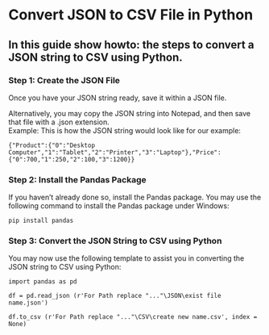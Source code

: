 # Convert JSON to CSV File in Python
<h2>In this guide show howto: the steps to convert a JSON string to CSV using Python.</h2>
<h3>Step 1: Create the JSON File</h3>
<p>Once you have your JSON string ready, save it within a JSON file.</p>
<p>Alternatively, you may copy the JSON string into Notepad, and then save that file with a .json extension.<br />
Example: This is how the JSON string would look like for our example:</p>
<p><code>{"Product":{"0":"Desktop Computer","1":"Tablet","2":"Printer","3":"Laptop"},"Price":{"0":700,"1":250,"2":100,"3":1200}}</code></p>
<h3>Step 2: Install the Pandas Package</h3>
<p>If you haven’t already done so, install the Pandas package. You may use the following command to install the Pandas package under Windows:</p>
<p><code>pip install pandas</code></p>
<h3>Step 3: Convert the JSON String to CSV using Python</h3>
<p>You may now use the following template to assist you in converting the JSON string to CSV using Python:</p>
<p><code>import pandas as pd<br />
df = pd.read_json (r'For Path replace "..."\JSON\exist file name.json')<br />
df.to_csv (r'For Path replace "..."\CSV\create new name.csv', index = None)
</code></p>